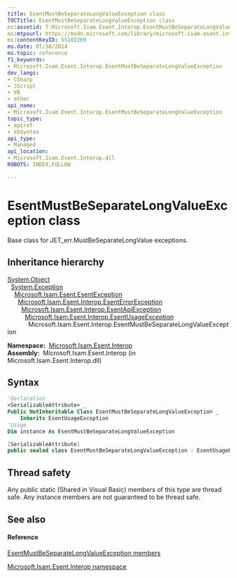 ```yaml
---
title: EsentMustBeSeparateLongValueException class
TOCTitle: EsentMustBeSeparateLongValueException class
ms:assetid: T:Microsoft.Isam.Esent.Interop.EsentMustBeSeparateLongValueException
ms:mtpsurl: https://msdn.microsoft.com/library/microsoft.isam.esent.interop.esentmustbeseparatelongvalueexception(v=EXCHG.10)
ms:contentKeyID: 55102269
ms.date: 07/30/2014
ms.topic: reference
f1_keywords:
- Microsoft.Isam.Esent.Interop.EsentMustBeSeparateLongValueException
dev_langs:
- CSharp
- JScript
- VB
- other
api_name: 
- Microsoft.Isam.Esent.Interop.EsentMustBeSeparateLongValueException
topic_type: 
- apiref
- kbSyntax
api_type: 
- Managed
api_location: 
- Microsoft.Isam.Esent.Interop.dll
ROBOTS: INDEX,FOLLOW

---
```


# EsentMustBeSeparateLongValueException class

Base class for JET_err.MustBeSeparateLongValue exceptions.

## Inheritance hierarchy

[System.Object](https://docs.microsoft.com/dotnet/api/system.object?redirectedfrom=MSDN)  
  [System.Exception](https://docs.microsoft.com/dotnet/api/system.exception?redirectedfrom=MSDN)  
    [Microsoft.Isam.Esent.EsentException](dn292088\(v=exchg.10\).md)  
      [Microsoft.Isam.Esent.Interop.EsentErrorException](dn274314\(v=exchg.10\).md)  
        [Microsoft.Isam.Esent.Interop.EsentApiException](dn334231\(v=exchg.10\).md)  
          [Microsoft.Isam.Esent.Interop.EsentUsageException](dn350849\(v=exchg.10\).md)  
            Microsoft.Isam.Esent.Interop.EsentMustBeSeparateLongValueException  

**Namespace:**  [Microsoft.Isam.Esent.Interop](hh596136\(v=exchg.10\).md)  
**Assembly:**  Microsoft.Isam.Esent.Interop (in Microsoft.Isam.Esent.Interop.dll)

## Syntax

``` vb
'Declaration
<SerializableAttribute> _
Public NotInheritable Class EsentMustBeSeparateLongValueException _
    Inherits EsentUsageException
'Usage
Dim instance As EsentMustBeSeparateLongValueException
```

``` csharp
[SerializableAttribute]
public sealed class EsentMustBeSeparateLongValueException : EsentUsageException
```

## Thread safety

Any public static (Shared in Visual Basic) members of this type are thread safe. Any instance members are not guaranteed to be thread safe.

## See also

#### Reference

[EsentMustBeSeparateLongValueException members](dn319639\(v=exchg.10\).md)

[Microsoft.Isam.Esent.Interop namespace](hh596136\(v=exchg.10\).md)

